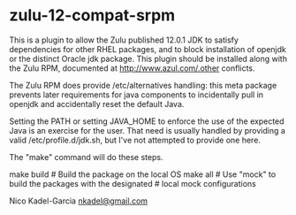 zulu-12-compat-srpm
===============================

This is a plugin to allow the Zulu published 12.0.1 JDK to satisfy
dependencies for other RHEL packages, and to block installation of
openjdk or the distinct Oracle jdk package.  This plugin should be
installed along with the Zulu RPM, documented at
http://www.azul.com/.other conflicts.

The Zulu RPM does provide /etc/alternatives handling: this meta package prevents later requirements for java components to incidentally pull in openjdk and accidentally reset the default Java.

Setting the PATH or setting JAVA_HOME to enforce the use of the
expected Java is an exercise for the user. That need is usually
handled by providing a valid /etc/profile.d/jdk.sh, but I've not
attempted to provide one here.

The "make" command will do these steps.

make build	# Build the package on the local OS
make all	# Use "mock" to build the packages with the designated
		# local mock configurations

Nico Kadel-Garcia <nkadel@gmail.com>